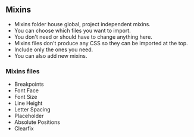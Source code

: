 ## Mixins

* Mixins folder house global, project independent mixins.
* You can choose which files you want to import.
* You don't need or should have to change anything here.
* Mixins files don't produce any CSS so they can be imported at the top.
* Include only the ones you need.
* You can also add new mixins.

### Mixins files
* Breakpoints
* Font Face
* Font Size
* Line Height
* Letter Spacing
* Placeholder
* Absolute Positions
* Clearfix
